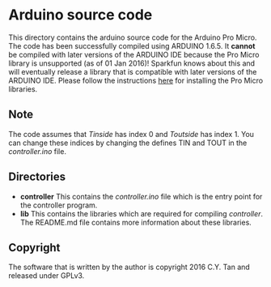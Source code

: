 # Arduino source code

This directory contains the arduino source code for the Arduino Pro
Micro. The code has been successfully compiled using ARDUINO 1.6.5. It
**cannot** be compiled with later versions of the ARDUINO IDE because
the Pro Micro library is unsupported (as of 01 Jan 2016)! Sparkfun
knows about this and will eventually release a library that is
compatible with later versions of the ARDUINO IDE. Please follow the
instructions
[here](https://learn.sparkfun.com/tutorials/pro-micro--fio-v3-hookup-guide)
for installing the Pro Micro libraries.

## Note

The code assumes that _Tinside_ has index 0 and _Toutside_ has
index 1. You can change these indices by changing the defines TIN and
TOUT in the _controller.ino_ file.

## Directories

* **controller** This contains the *controller.ino* file which is the entry point
for the controller program.
* **lib** This contains the libraries which are required for compiling
  *controller*. The README.md file contains more information about
  these libraries.

## Copyright

The software that is written by the author is copyright 2016 C.Y. Tan
and released under GPLv3.




